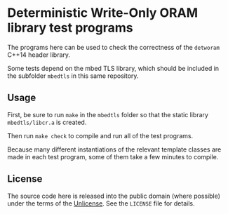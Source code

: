 Deterministic Write-Only ORAM library test programs
===================================================

The programs here can be used to check the correctness
of the `detworam` C++14 header library.

Some tests depend on the mbed TLS library, which should
be included in the subfolder `mbedtls` in this same repository.

Usage
-----

First, be sure to run `make` in the `mbedtls` folder so that
the static library `mbedtls/libcr.a` is created.

Then run `make check` to compile and run all of the test
programs.

Because many different instantiations of the relevant template classes
are made in each test program, some of them take a few minutes to
compile.

License
-------

The source code here is released into the public domain (where
possible) under the terms of the [Unlicense](http://unlicense.org/).
See the `LICENSE` file for details.
